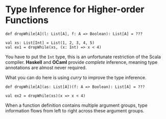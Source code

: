 # Type Inference for Higher-order Functions

```
def dropWhile[A](l: List[A], f: A => Boolean): List[A] = ???

val xs: List[Int] = List(1, 2, 3, 4, 5)
val ex1 = dropWhile(xs, (x: Int) => x < 4)
```

You have to put the `Int` type, this is an unfortunate restriction of the Scala compiler. **Haskell** and **OCaml** provide *complete* inference, meaning type annotations are almost never required.

What you can do here is using *curry* to improve the type inference.

```
def dropWhile[A](as: List[A])(f: A => Boolean): List[A] = ???

val ex2 = dropWhile(xs)(x => x < 4)
```

When a function definition contains multiple argument groups, type information flows from left to right across these argument groups.